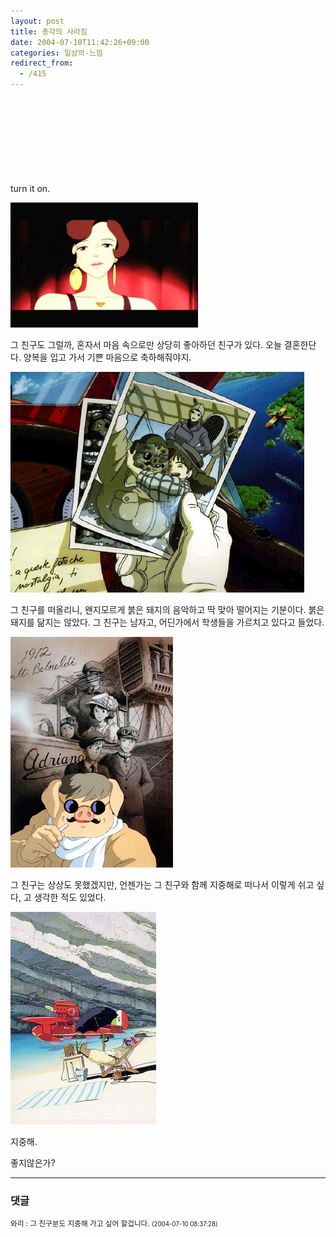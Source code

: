 ```yaml
---
layout: post
title: 총각의 사라짐
date: 2004-07-10T11:42:26+09:00
categories: 일상의-느낌
redirect_from:
  - /415
---
```


turn it on. <embed src="mms://wm-001.cafe24.com/jinto/porco-rosso01.asf" ></embed>

![ ](/assets/media/logs_archives_20031207-202657.jpg)

그 친구도 그럴까, 혼자서 마음 속으로만 상당히 좋아하던 친구가 있다. 오늘 결혼한단다. 양복을 입고 가서 기쁜 마음으로 축하해줘야지.

![ ](/assets/media/photo_hongdon_porco-end.jpg)

그 친구를 떠올리니, 왠지모르게 붉은 돼지의 음악하고 딱 맞아 떨어지는 기분이다. 붉은 돼지를 닮지는 않았다. 그 친구는 남자고, 어딘가에서 학생들을 가르치고 있다고 들었다.

![ ](/assets/media/photo_hongdon_porco03.jpg)

그 친구는 상상도 못했겠지만, 언젠가는 그 친구와 함께 지중해로 떠나서 이렇게 쉬고 싶다, 고 생각한 적도 있었다.

![ ](/assets/media/photo_hongdon_porco07.jpg)

지중해.

좋지않은가?

* * *

### 댓글



<!--- cmt:774 --->
<!--- mail: --->
<!--- parent:0 --->

<small>와리 : 그 친구분도 지중해 가고 싶어 할겁니다. <small>(2004-07-10 08:37:28)</small></small>

